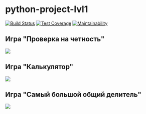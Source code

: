 # python-project-lvl1

[![Build Status](https://travis-ci.org/Pogorelov-Y/python-project-lvl1.svg?branch=master)](https://travis-ci.org/Pogorelov-Y/python-project-lvl1)
[![Test Coverage](https://api.codeclimate.com/v1/badges/0e111ba30f1b9273cdeb/test_coverage)](https://codeclimate.com/github/Pogorelov-Y/python-project-lvl1/test_coverage)
[![Maintainability](https://api.codeclimate.com/v1/badges/0e111ba30f1b9273cdeb/maintainability)](https://codeclimate.com/github/Pogorelov-Y/python-project-lvl1/maintainability)

## Игра "Проверка на четность"

<a href="https://asciinema.org/a/Mh5PUbzBunCzJXdnSwMVzrr1v" target="_blank"><img src="https://asciinema.org/a/Mh5PUbzBunCzJXdnSwMVzrr1v.svg" /></a>

## Игра "Калькулятор"

<a href="https://asciinema.org/a/cvpoJfokvNJrTcWwpyFI9BPJj" target="_blank"><img src="https://asciinema.org/a/cvpoJfokvNJrTcWwpyFI9BPJj.svg" /></a>

## Игра "Самый большой общий делитель"
<a href="https://asciinema.org/a/OWyC5Aq5N02ACGtzO7uaPdXcE" target="_blank"><img src="https://asciinema.org/a/OWyC5Aq5N02ACGtzO7uaPdXcE.svg" /></a>
